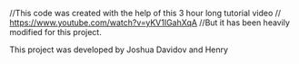 
//This code was created with the help of this 3 hour long tutorial video
// https://www.youtube.com/watch?v=yKV1IGahXqA
//But it has been heavily modified for this project.


This project was developed by Joshua Davidov and Henry 